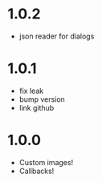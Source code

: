 # 1.0.2
- json reader for dialogs
# 1.0.1
- fix leak
- bump version
- link github
# 1.0.0
- Custom images!
- Callbacks!
